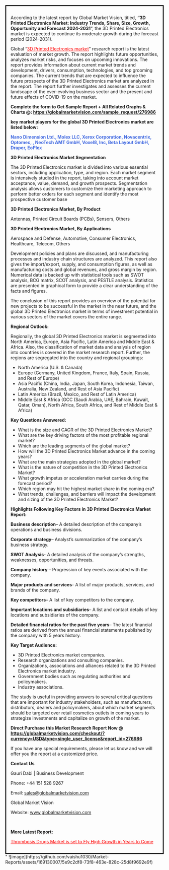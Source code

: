 <div style='border: 3px solid black; padding: 1em;'>

According to the latest report by Global Market Vision, titled, <strong>“3D Printed Electronics Market: Industry Trends, Share, Size, Growth, Opportunity and Forecast 2024-2031</strong>“, the 3D Printed Electronics market is expected to continue its moderate growth during the forecast period (2024-2031).

Global “<a style='color: #ff0000;' href='https://globalmarketvision.com/reports/global-3d-printed-electronics-market/276986'>3D Printed Electronics market</a>” research report is the latest evaluation of market growth. The report highlights future opportunities, analyzes market risks, and focuses on upcoming innovations. The report provides information about current market trends and development, drivers, consumption, technologies, and top grooming companies. The current trends that are expected to influence the future prospects of the 3D Printed Electronics market are analyzed in the report. The report further investigates and assesses the current landscape of the ever-evolving business sector and the present and future effects of COVID-19 on the market.

<strong>Complete the form to Get Sample Report + All Related Graphs &amp; Charts @: <a style='color: #ff0000;' href='https://globalmarketvision.com/sample_request/276986?utm_source=linkedinPulse&utm_medium=SN&utm_campaign=SN'><strong>https://globalmarketvision.com/sample_request/276986</strong></a></strong>

<strong>key market players for the global 3D Printed Electronics market are listed below:</strong>

<strong style='color: #4169e1;'>Nano Dimension Ltd., Molex LLC, Xerox Corporation, Novacentrix, Optomec, , NeoTech AMT GmbH, Voxel8, Inc, Beta Layout GmbH, Draper, EoPlex</strong>

<strong>3D Printed Electronics Market Segmentation</strong>

The 3D Printed Electronics market is divided into various essential sectors, including application, type, and region. Each market segment is intensively studied in the report, taking into account market acceptance, value, demand, and growth prospects. Segmentation analysis allows customers to customize their marketing approach to perform better orders for each segment and identify the most prospective customer base

<strong>3D Printed Electronics Market, By Product</strong>

Antennas, Printed Circuit Boards (PCBs), Sensors, Others

<strong>3D Printed Electronics Market, By Applications</strong>

Aerospace and Defense, Automotive, Consumer Electronics, Healthcare, Telecom, Others

Development policies and plans are discussed, and manufacturing processes and industry chain structures are analyzed. This report also gives the import/export, supply, and consumption figures, as well as manufacturing costs and global revenues, and gross margin by region. Numerical data is backed up with statistical tools such as SWOT analysis, BCG matrix, SCOT analysis, and PESTLE analysis. Statistics are presented in graphical form to provide a clear understanding of the facts and figures.

The conclusion of this report provides an overview of the potential for new projects to be successful in the market in the near future, and the global 3D Printed Electronics market in terms of investment potential in various sectors of the market covers the entire range.

<strong>Regional Outlook:</strong>

Regionally, the global 3D Printed Electronics market is segmented into North America, Europe, Asia Pacific, Latin America and Middle East &amp; Africa. Also, the classification of market data and analysis of region into countries is covered in the market research report. Further, the regions are segregated into the country and regional groupings:
<ul>
  <li>North America (U.S. &amp; Canada)</li>
  <li>Europe (Germany, United Kingdom, France, Italy, Spain, Russia, and Rest of Europe)</li>
  <li>Asia Pacific (China, India, Japan, South Korea, Indonesia, Taiwan, Australia, New Zealand, and Rest of Asia Pacific)</li>
  <li>Latin America (Brazil, Mexico, and Rest of Latin America)</li>
  <li>Middle East &amp; Africa (GCC (Saudi Arabia, UAE, Bahrain, Kuwait, Qatar, Oman), North Africa, South Africa, and Rest of Middle East &amp; Africa)</li>
</ul>
<strong>Key Questions Answered:</strong>
<ul>
  <li>What is the size and CAGR of the 3D Printed Electronics Market?</li>
  <li>What are the key driving factors of the most profitable regional market?</li>
  <li>Which are the leading segments of the global market?</li>
  <li>How will the 3D Printed Electronics Market advance in the coming years?</li>
  <li>What are the main strategies adopted in the global market?</li>
  <li>What is the nature of competition in the 3D Printed Electronics Market?</li>
  <li>What growth impetus or acceleration market carries during the forecast period?</li>
  <li>Which region may hit the highest market share in the coming era?</li>
  <li>What trends, challenges, and barriers will impact the development and sizing of the 3D Printed Electronics Market?</li>
</ul>
<strong>Highlights Following Key Factors in 3D Printed Electronics Market Report:</strong>

<strong>Business description</strong>– A detailed description of the company’s operations and business divisions.

<strong>Corporate strategy</strong>– Analyst’s summarization of the company’s business strategy.

<strong>SWOT Analysis</strong>- A detailed analysis of the company’s strengths, weaknesses, opportunities, and threats.

<strong>Company history</strong> – Progression of key events associated with the company.

<strong>Major products and services</strong>- A list of major products, services, and brands of the company.

<strong>Key competitors</strong>– A list of key competitors to the company.

<strong>Important locations and subsidiaries</strong>– A list and contact details of key locations and subsidiaries of the company.

<strong>Detailed financial ratios for the past five years</strong>– The latest financial ratios are derived from the annual financial statements published by the company with 5 years history.

<strong>Key Target Audience:</strong>
<ul>
  <li>3D Printed Electronics market companies.</li>
  <li>Research organizations and consulting companies.</li>
  <li>Organizations, associations and alliances related to the 3D Printed Electronics market industry.</li>
  <li>Government bodies such as regulating authorities and policymakers.</li>
  <li>Industry associations.</li>
</ul>
The study is useful in providing answers to several critical questions that are important for industry stakeholders, such as manufacturers, distributors, dealers and policymakers, about which market segments should be targeted over retail cosmetics outlets in coming years to strategize investments and capitalize on growth of the market.

<strong>Direct Purchase this Market Research Report Now @ </strong><strong><a style='color: #ff0000;' href='https://globalmarketvision.com/checkout/?currency=USD&type=single_user_license&report_id=276986?utm_source=linkedinPulse&utm_medium=SN&utm_campaign=SN'><strong>https://globalmarketvision.com/checkout/?currency=USD&type=single_user_license&report_id=276986</strong></a></strong>

If you have any special requirements, please let us know and we will offer you the report at a customized price.
<p id='ember58' class='ember-view reader-content-blocks__paragraph'><strong>Contact Us</strong></p>
<p id='ember59' class='ember-view reader-content-blocks__paragraph'>Gauri Dabi | Business Development</p>
<p id='ember60' class='ember-view reader-content-blocks__paragraph'>Phone: +44 151 528 9267</p>
Email: <a href='mailto:sales@globalmarketvision.com'>sales@globalmarketvision.com</a>

Global Market Vision

Website: <a href='http://www.globalmarketvision.com'>www.globalmarketvision.com</a>

&nbsp;

<strong>More Latest Report:</strong>

<a style='color: #ff0000;' href='https://medium.com/@namratasonawane27/thrombosis-drugs-market-is-set-to-fly-high-growth-in-years-to-come-ca62bc1aa313'>Thrombosis Drugs Market is set to Fly High Growth in Years to Come</a>

</div>"
![image](https://github.com/vaishu1030/Market-Reports/assets/169130007/5e9c2df8-73f8-463e-828c-25d8f9692e9f)
